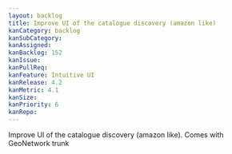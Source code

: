 ```yaml
---
layout: backlog
title: Improve UI of the catalogue discovery (amazon like)
kanCategory: backlog
kanSubCategory:
kanAssigned:
kanBacklog: 152
kanIssue:
kanPullReq:
kanFeature: Intuitive UI
kanRelease: 4.2
kanMetric: 4.1
kanSize:
kanPriority: 6
kanRepo: 
---
```

Improve UI of the catalogue discovery (amazon like). Comes with GeoNetwork trunk
